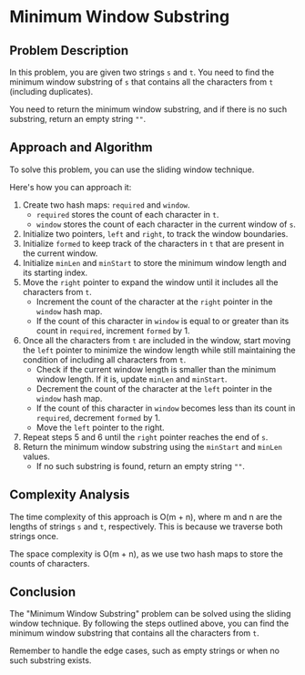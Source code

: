 # Minimum Window Substring

## Problem Description

In this problem, you are given two strings `s` and `t`. You need to find the minimum window substring of `s` that contains all the characters from `t` (including duplicates).

You need to return the minimum window substring, and if there is no such substring, return an empty string `""`.

## Approach and Algorithm

To solve this problem, you can use the sliding window technique.

Here's how you can approach it:

1. Create two hash maps: `required` and `window`.
   - `required` stores the count of each character in `t`.
   - `window` stores the count of each character in the current window of `s`.
2. Initialize two pointers, `left` and `right`, to track the window boundaries.
3. Initialize `formed` to keep track of the characters in `t` that are present in the current window.
4. Initialize `minLen` and `minStart` to store the minimum window length and its starting index.
5. Move the `right` pointer to expand the window until it includes all the characters from `t`.
   - Increment the count of the character at the `right` pointer in the `window` hash map.
   - If the count of this character in `window` is equal to or greater than its count in `required`, increment `formed` by 1.
6. Once all the characters from `t` are included in the window, start moving the `left` pointer to minimize the window length while still maintaining the condition of including all characters from `t`.
   - Check if the current window length is smaller than the minimum window length. If it is, update `minLen` and `minStart`.
   - Decrement the count of the character at the `left` pointer in the `window` hash map.
   - If the count of this character in `window` becomes less than its count in `required`, decrement `formed` by 1.
   - Move the `left` pointer to the right.
7. Repeat steps 5 and 6 until the `right` pointer reaches the end of `s`.
8. Return the minimum window substring using the `minStart` and `minLen` values.
   - If no such substring is found, return an empty string `""`.

## Complexity Analysis

The time complexity of this approach is O(m + n), where m and n are the lengths of strings `s` and `t`, respectively. This is because we traverse both strings once.

The space complexity is O(m + n), as we use two hash maps to store the counts of characters.

## Conclusion

The "Minimum Window Substring" problem can be solved using the sliding window technique. By following the steps outlined above, you can find the minimum window substring that contains all the characters from `t`.

Remember to handle the edge cases, such as empty strings or when no such substring exists.

